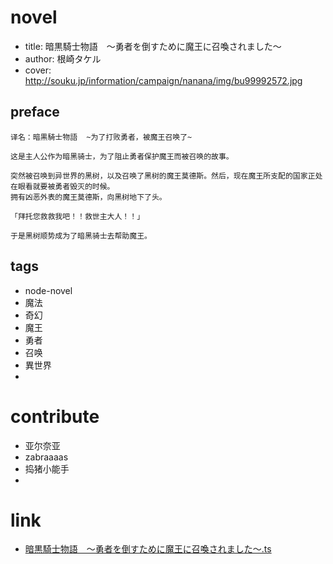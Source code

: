 
# novel

- title: 暗黒騎士物語　～勇者を倒すために魔王に召喚されました～
- author: 根崎タケル
- cover: http://souku.jp/information/campaign/nanana/img/bu99992572.jpg

## preface

```
译名：暗黒騎士物語  ~为了打败勇者，被魔王召唤了~

这是主人公作为暗黑骑士，为了阻止勇者保护魔王而被召唤的故事。

突然被召唤到异世界的黑树，以及召唤了黑树的魔王莫德斯。然后，现在魔王所支配的国家正处在眼看就要被勇者毁灭的时候。
拥有凶恶外表的魔王莫德斯，向黑树地下了头。

「拜托您救救我吧！！救世主大人！！」  

于是黑树顺势成为了暗黑骑士去帮助魔王。
```

## tags

- node-novel
- 魔法
- 奇幻
- 魔王
- 勇者
- 召唤
- 異世界
- 

# contribute

- 亚尔奈亚
- zabraaaas
- 捣猪小能手
- 

# link

* [暗黒騎士物語　～勇者を倒すために魔王に召喚されました～.ts](https://github.com/bluelovers/node-novel/blob/master/lib/locales/%E6%9A%97%E9%BB%92%E9%A8%8E%E5%A3%AB%E7%89%A9%E8%AA%9E%E3%80%80%EF%BD%9E%E5%8B%87%E8%80%85%E3%82%92%E5%80%92%E3%81%99%E3%81%9F%E3%82%81%E3%81%AB%E9%AD%94%E7%8E%8B%E3%81%AB%E5%8F%AC%E5%96%9A%E3%81%95%E3%82%8C%E3%81%BE%E3%81%97%E3%81%9F%EF%BD%9E.ts)
